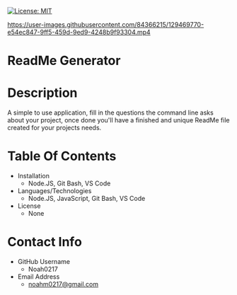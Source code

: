 [![License: MIT](https://img.shields.io/badge/License-MIT-yellow.svg)](https://opensource.org/licenses/MIT)



https://user-images.githubusercontent.com/84366215/129469770-e54ec847-9ff5-459d-9ed9-4248b9f93304.mp4

 
  # ReadMe Generator

  # Description
  
  A simple to use application, fill in the questions the command line asks about your project, once done you'll have a finished and unique ReadMe file created for your projects needs.

  # Table Of Contents
  * Installation
    * Node.JS, Git Bash, VS Code
  * Languages/Technologies
    * Node.JS, JavaScript, Git Bash, VS Code
  * License
    * None 

  # Contact Info
  * GitHub Username
    * Noah0217
  * Email Address
    * noahm0217@gmail.com
  

